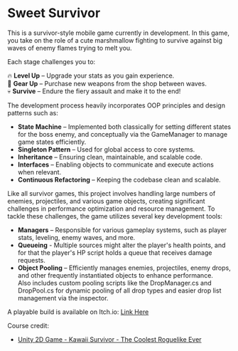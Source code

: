 # Sweet Survivor
 
This is a survivor-style mobile game currently in development.
In this game, you take on the role of a cute marshmallow fighting to survive against big waves of enemy flames trying to melt you.

Each stage challenges you to:  

 🔥 **Level Up** – Upgrade your stats as you gain experience.  
 🛒 **Gear Up** – Purchase new weapons from the shop between waves.  
 💀 **Survive** – Endure the fiery assault and make it to the end!  

The development process heavily incorporates OOP principles and design patterns such as:

- **State Machine** – Implemented both classically for setting different states for the boss enemy, and conceptually via the GameManager to manage game states efficiently.
- **Singleton Pattern** – Used for global access to core systems.
- **Inheritance** – Ensuring clean, maintainable, and scalable code.
- **Interfaces** – Enabling objects to communicate and execute actions when relevant.
- **Continuous Refactoring** – Keeping the codebase clean and scalable.

Like all survivor games, this project involves handling large numbers of enemies, projectiles, and various game objects, creating significant challenges in performance optimization and resource management.
To tackle these challenges, the game utilizes several key development tools:

- **Managers** – Responsible for various gameplay systems, such as player stats, leveling, enemy waves, and more.
- **Queueing** - Multiple sources might alter the player's health points, and for that the player's HP script holds a queue that receives damage requests.
- **Object Pooling** – Efficiently manages enemies, projectiles, enemy drops, and other frequently instantiated objects to enhance performance.  
  Also includes custom pooling scripts like the DropManager.cs and DropPool.cs for dynamic pooling of all drop types and easier drop list management via the inspector.

A playable build is available on Itch.io: [Link Here](https://lightninggamedev.itch.io/sweet-survivor)

Course credit:
- [Unity 2D Game - Kawaii Survivor - The Coolest Roguelike Ever](https://www.udemy.com/course/unity-2d-game-kawaii-survivor-the-coolest-roguelike-ever)
